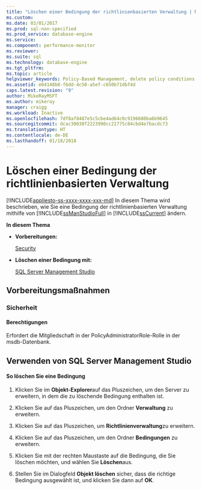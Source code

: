 ```yaml
---
title: "Löschen einer Bedingung der richtlinienbasierten Verwaltung | Microsoft-Dokumentation"
ms.custom: 
ms.date: 03/01/2017
ms.prod: sql-non-specified
ms.prod_service: database-engine
ms.service: 
ms.component: performance-monitor
ms.reviewer: 
ms.suite: sql
ms.technology: database-engine
ms.tgt_pltfrm: 
ms.topic: article
helpviewer_keywords: Policy-Based Management, delete policy conditions
ms.assetid: e04148b8-f6dd-4c50-a5ef-c650b71dbf4d
caps.latest.revision: "9"
author: MikeRayMSFT
ms.author: mikeray
manager: craigg
ms.workload: Inactive
ms.openlocfilehash: 7df8af8487e5c5cbe4ad64c0c9196608ba6b9645
ms.sourcegitcommit: dcac30038f2223990cc21775c84cbd4e7bacdc73
ms.translationtype: HT
ms.contentlocale: de-DE
ms.lasthandoff: 01/18/2018
---
```

# <a name="delete-a-policy-based-management-condition"></a>Löschen einer Bedingung der richtlinienbasierten Verwaltung
[!INCLUDE[appliesto-ss-xxxx-xxxx-xxx-md](../../includes/appliesto-ss-xxxx-xxxx-xxx-md.md)] In diesem Thema wird beschrieben, wie Sie eine Bedingung der richtlinienbasierten Verwaltung mithilfe von [!INCLUDE[ssManStudioFull](../../includes/ssmanstudiofull-md.md)] in [!INCLUDE[ssCurrent](../../includes/sscurrent-md.md)] ändern.  
  
 **In diesem Thema**  
  
-   **Vorbereitungen:**  
  
     [Security](#Security)  
  
-   **Löschen einer Bedingung mit:**  
  
     [SQL Server Management Studio](#SSMSProcedure)  
  
##  <a name="BeforeYouBegin"></a> Vorbereitungsmaßnahmen  
  
###  <a name="Security"></a> Sicherheit  
  
####  <a name="Permissions"></a> Berechtigungen  
 Erfordert die Mitgliedschaft in der PolicyAdministratorRole-Rolle in der msdb-Datenbank.  
  
##  <a name="SSMSProcedure"></a> Verwenden von SQL Server Management Studio  
  
#### <a name="to-delete-a-condition"></a>So löschen Sie eine Bedingung  
  
1.  Klicken Sie im **Objekt-Explorer**auf das Pluszeichen, um den Server zu erweitern, in dem die zu löschende Bedingung enthalten ist.  
  
2.  Klicken Sie auf das Pluszeichen, um den Ordner **Verwaltung** zu erweitern.  
  
3.  Klicken Sie auf das Pluszeichen, um **Richtlinienverwaltung**zu erweitern.  
  
4.  Klicken Sie auf das Pluszeichen, um den Ordner **Bedingungen** zu erweitern.  
  
5.  Klicken Sie mit der rechten Maustaste auf die Bedingung, die Sie löschen möchten, und wählen Sie **Löschen**aus.  
  
6.  Stellen Sie im Dialogfeld **Objekt löschen** sicher, dass die richtige Bedingung ausgewählt ist, und klicken Sie dann auf **OK**.  
  
  
